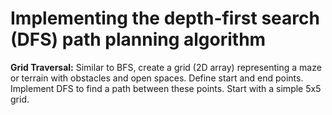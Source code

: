 # Implementing the depth-first search (DFS) path planning algorithm

**Grid Traversal:**
Similar to BFS, create a grid (2D array) representing a maze or terrain with obstacles and open spaces. Define start and end points. Implement DFS to find a path between these points. Start with a simple 5x5 grid.
